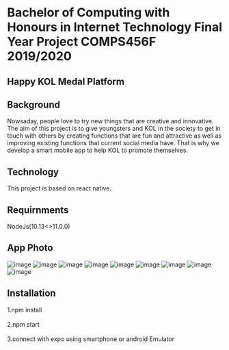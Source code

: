 Bachelor of Computing with Honours in Internet Technology
Final Year Project
COMPS456F 2019/2020
====
Happy KOL Medal Platform
-------
Background
-------
Nowsaday, people love to try new things that are creative and innovative. The aim of this project is to give youngsters and KOL in the society to get in touch with others by creating functions that are fun and attractive as well as improving existing functions that current social media have.
That is why we develop a smart mobile app to help KOL to promote themselves.

Technology
-------
This project is based on react native.

Requirnments
-------
NodeJs(10.13<>11.0.0)


App Photo
-------
![image](https://github.com/dannycheungho/Final-Year-Project---Happy-KOL-Medal-Platform/blob/main/Screenshot_2020-05-19-21-15-25.png)
![image](https://github.com/dannycheungho/Final-Year-Project---Happy-KOL-Medal-Platform/blob/main/Screenshot_2020-06-08-14-56-40.png)
![image](https://github.com/dannycheungho/Final-Year-Project---Happy-KOL-Medal-Platform/blob/main/Screenshot_2020-06-08-14-59-01.png)
![image](https://github.com/dannycheungho/Final-Year-Project---Happy-KOL-Medal-Platform/blob/main/Screenshot_2020-06-08-15-01-42.png)
![image](https://github.com/dannycheungho/Final-Year-Project---Happy-KOL-Medal-Platform/blob/main/Screenshot_2020-06-08-15-01-55.png)
![image](https://github.com/dannycheungho/Final-Year-Project---Happy-KOL-Medal-Platform/blob/main/Screenshot_2020-06-08-15-02-00.png)
![image](https://github.com/dannycheungho/Final-Year-Project---Happy-KOL-Medal-Platform/blob/main/Screenshot_2020-06-08-15-02-06.png)
![image](https://github.com/dannycheungho/Final-Year-Project---Happy-KOL-Medal-Platform/blob/main/Screenshot_2020-06-08-15-01-55.png)
![image](https://github.com/dannycheungho/Final-Year-Project---Happy-KOL-Medal-Platform/blob/main/Screenshot_2020-06-08-15-02-31.png)


Installation
-------
1.npm install<br>  
2.npm start<br>  
3.connect with expo using smartphone or android Emulator<br>  


